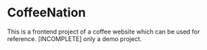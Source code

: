 # CoffeeNation
This is a frontend project of a coffee website which can be used for reference. [INCOMPLETE] only a demo project.
